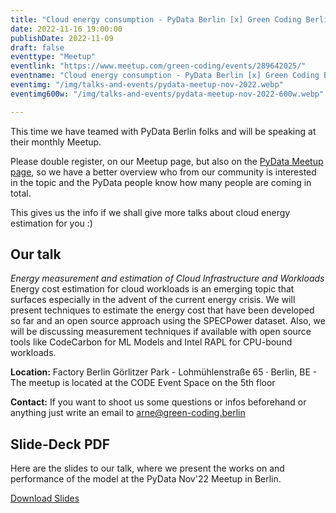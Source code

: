 ```yaml
---
title: "Cloud energy consumption - PyData Berlin [x] Green Coding Berlin"
date: 2022-11-16 19:00:00
publishDate: 2022-11-09
draft: false
eventtype: "Meetup"
eventlink: "https://www.meetup.com/green-coding/events/289642025/"
eventname: "Cloud energy consumption - PyData Berlin [x] Green Coding Berlin"
eventimg: "/img/talks-and-events/pydata-meetup-nov-2022.webp"
eventimg600w: "/img/talks-and-events/pydata-meetup-nov-2022-600w.webp"

---
```


This time we have teamed with PyData Berlin folks and will be speaking at their monthly Meetup.

Please double register, on our Meetup page, but also on the [PyData Meetup page](https://www.meetup.com/PyData-Berlin/events/289630176/?utm_medium=email&utm_source=bra), so we have a better
overview who from our community is interested in the topic and the PyData people know
how many people are coming in total.

This gives us the info if we shall give more talks about cloud energy estimation for you :)

## Our talk
*Energy measurement and estimation of Cloud Infrastructure and Workloads*
Energy cost estimation for cloud workloads is an emerging topic that surfaces especially in the advent of the current energy crisis. We will present techniques to estimate the energy cost that have been developed so far and an open source approach using the SPECPower dataset. Also, we will be discussing measurement techniques if available with open source tools like CodeCarbon for ML Models and Intel RAPL for CPU-bound workloads.


**Location:** Factory Berlin Görlitzer Park - Lohmühlenstraße 65 · Berlin, BE - The meetup is located at the CODE Event Space on the 5th floor

**Contact:** If you want to shoot us some questions or infos beforehand or anything just write an email to arne@green-coding.berlin


## Slide-Deck PDF
Here are the slides to our talk, where we present the works on and performance of the model 
at the PyData Nov'22 Meetup in Berlin.

[Download Slides](/slides/PyData-Talk.pdf)